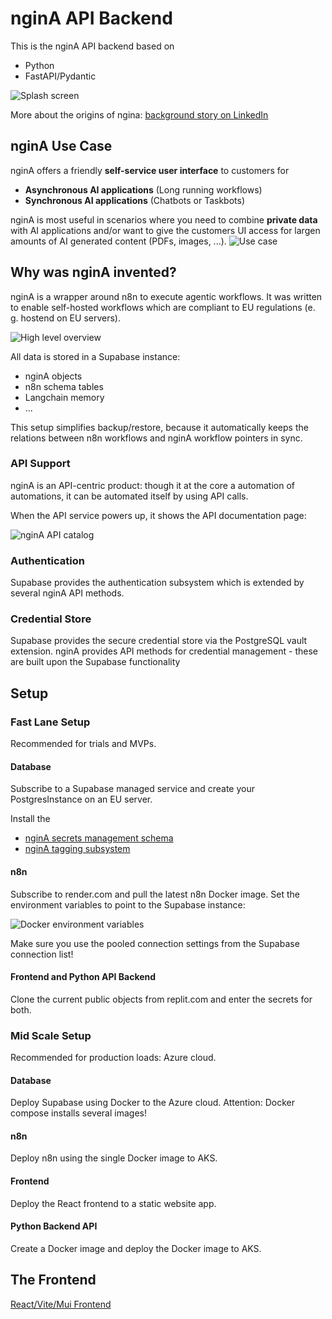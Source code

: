 # nginA API Backend
This is the nginA API backend based on
* Python
* FastAPI/Pydantic

![Splash screen](/docs/splash-screen.jpg)

More about the origins of ngina: [background story on LinkedIn](https://www.linkedin.com/pulse/5-challenges-agentaiand-how-inspired-me-build-better-content-g%C3%B6llner-l7jrf)

## nginA Use Case
nginA offers a friendly **self-service user interface** to customers for
* **Asynchronous AI applications** (Long running workflows)
* **Synchronous AI applications** (Chatbots or Taskbots)

nginA is most useful in scenarios where you need to combine **private data** with AI applications and/or
want to give the customers UI access for largen amounts of AI generated content (PDFs, images, ...).
![Use case](/docs/ngina-usecase.jpg)

## Why was nginA invented?
nginA is a wrapper around n8n to execute agentic workflows. It was
written to enable self-hosted workflows which are compliant to
EU regulations (e. g. hostend on EU servers).

![High level overview](/docs/high-level-overview.jpg)

All data is stored in a Supabase instance:
* nginA objects
* n8n schema tables
* Langchain memory
* ...

This setup simplifies backup/restore, because it automatically keeps
the relations between n8n workflows and nginA workflow pointers in sync.

### API Support
nginA is an API-centric product: though it at the core a automation of automations, it 
can be automated itself by using API calls.

When the API service powers up, it shows the API documentation page:

![nginA API catalog](/docs/backend-api-doc.jpg)

### Authentication
Supabase provides the authentication subsystem which is extended by
several nginA API methods.

### Credential Store
Supabase provides the secure credential store via the PostgreSQL vault
extension. nginA provides API methods for credential management - these
are built upon the Supabase functionality

## Setup

### Fast Lane Setup
Recommended for trials and MVPs. 
#### Database
Subscribe to a Supabase managed service and create your PostgresInstance on an EU server.

Install the 
* [nginA secrets management schema](docs/secrets-management.MD)
* [nginA tagging subsystem](docs/tagging-subsystem.MD)

 
#### n8n
Subscribe to render.com and pull the latest n8n Docker image.
Set the environment variables to point to the Supabase instance:

![Docker environment variables](/docs/render-com-params-n8n-anonymous.jpg)

Make sure you use the pooled connection settings from the Supabase connection list!

#### Frontend and Python API Backend
Clone the current public objects from replit.com and enter the secrets
for both.

### Mid Scale Setup
Recommended for production loads: Azure cloud.
#### Database
Deploy Supabase using Docker to the Azure cloud. Attention: Docker compose installs several images!
#### n8n
Deploy n8n using the single Docker image to AKS.
#### Frontend
Deploy the React frontend to a static website app.
#### Python Backend API
Create a Docker image and deploy the Docker image to AKS.

## The Frontend
[React/Vite/Mui Frontend](https://github.com/BulloRosso/nginA-Frontend)